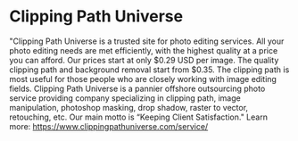 # Clipping Path Universe
"Clipping Path Universe is a trusted site for photo editing services. All your photo editing needs are met efficiently, with the highest quality at a price you can afford. Our prices start at only $0.29 USD per image. The quality clipping path and background removal start from $0.35. The clipping path is most useful for those people who are closely working with image editing fields.  Clipping Path Universe is a pannier offshore outsourcing photo service providing company specializing in clipping path, image manipulation, photoshop masking, drop shadow, raster to vector, retouching, etc. Our main motto is “Keeping Client Satisfaction."
Learn more: https://www.clippingpathuniverse.com/service/

